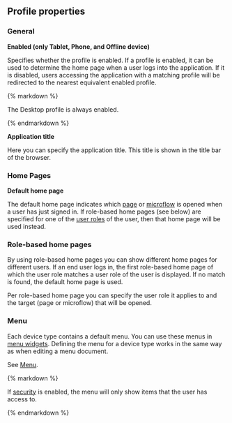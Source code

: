 ## Profile properties

### General

**Enabled (only Tablet, Phone, and Offline device)**

Specifies whether the profile is enabled. If a profile is enabled, it can be used to determine the home page when a user logs into the application. If it is disabled, users accessing the application with a matching profile will be redirected to the nearest equivalent enabled profile. 

<div class="alert alert-info">{% markdown %}

The Desktop profile is always enabled.

{% endmarkdown %}</div>

**Application title**

Here you can specify the application title. This title is shown in the title bar of the browser.

### Home Pages

**Default home page**

The default home page indicates which [page](page) or [microflow](microflow) is opened when a user has just signed in. If role-based home pages (see below) are specified for one of the [user roles](user-roles) of the user, then that home page will be used instead.

### Role-based home pages

By using role-based home pages you can show different home pages for different users. If an end user logs in, the first role-based home page of which the user role matches a user role of the user is displayed. If no match is found, the default home page is used.

Per role-based home page you can specify the user role it applies to and the target (page or microflow) that will be opened.

### Menu

Each device type contains a default menu. You can use these menus in [menu widgets](menu-widgets). Defining the menu for a device type works in the same way as when editing a menu document.

See [Menu](menu).

<div class="alert alert-warning">{% markdown %}

If [security](project-security) is enabled, the menu will only show items that the user has access to.

{% endmarkdown %}</div>
